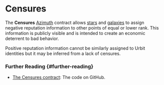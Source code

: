 # Censures

The **Censures** [Azimuth](azimuth.md) contract allows [stars](star.md) and [galaxies](galaxy.md) to assign negative reputation information to other points of equal or lower rank. This information is publicly visible and is intended to create an economic deterrent to bad behavior.

Positive reputation information cannot be similarly assigned to Urbit identities but it may be inferred from a lack of censures.

### Further Reading {#further-reading}

- [The Censures contract](https://github.com/urbit/azimuth/blob/master/contracts/Censures.sol): The code on GitHub.

